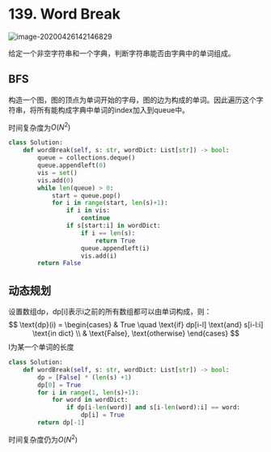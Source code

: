 # 139. Word Break

![image-20200426142146829](../../../.assert/image-20200426142146829.png)

给定一个非空字符串和一个字典，判断字符串能否由字典中的单词组成。

## BFS

构造一个图，图的顶点为单词开始的字母，图的边为构成的单词。因此遍历这个字符串，将所有能构成字典中单词的index加入到queue中。

时间复杂度为$O(N^2)$



~~~python
class Solution:
    def wordBreak(self, s: str, wordDict: List[str]) -> bool:
        queue = collections.deque()
        queue.appendleft(0)
        vis = set()
        vis.add(0)
        while len(queue) > 0:
            start = queue.pop()
            for i in range(start, len(s)+1):
                if i in vis:
                    continue
                if s[start:i] in wordDict:
                    if i == len(s):
                        return True
                    queue.appendleft(i)
                    vis.add(i)
        return False
~~~

## 动态规划

设置数组dp，dp[i]表示i之前的所有数组都可以由单词构成，则：
$$
\text{dp}(i) = \begin{cases}
& True \quad \text{if} dp[i-l] \text{and} s[i-l:i] \text{in dict} \\
& \text{False}, \text{otherwise}
\end{cases}
$$
l为某一个单词的长度

~~~python
class Solution:
    def wordBreak(self, s: str, wordDict: List[str]) -> bool:
        dp = [False] * (len(s) +1)
        dp[0] = True
        for i in range(1, len(s)+1):
            for word in wordDict:
                if dp[i-len(word)] and s[i-len(word):i] == word:
                    dp[i] = True
        return dp[-1]
~~~

时间复杂度仍为$O(N^2)$